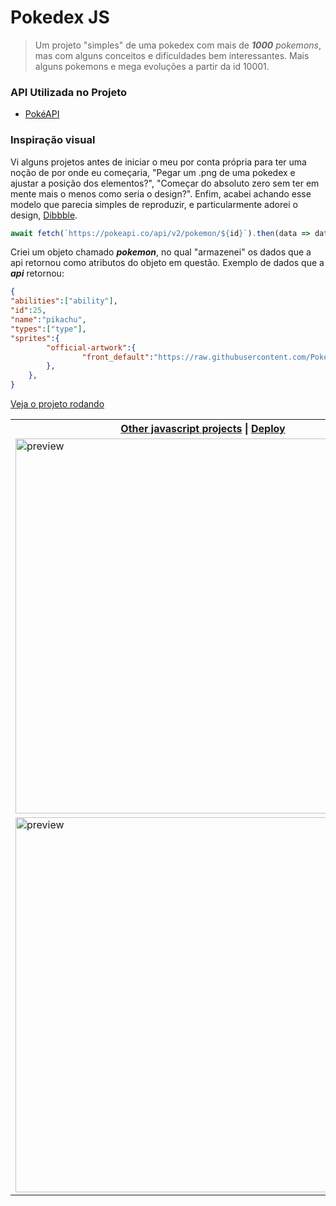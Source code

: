 # Pokedex JS

>Um projeto "simples" de uma pokedex com mais de _**1000** pokemons_, mas com alguns conceitos e dificuldades bem interessantes.
>Mais alguns pokemons e mega evoluções a partir da id 10001.

### API Utilizada no Projeto

- <a href="https://pokeapi.co/">PokéAPI</a>

### Inspiração visual

Vi alguns projetos antes de iniciar o meu por conta própria para ter uma noção de por onde eu começaria, "Pegar um .png de uma pokedex e ajustar a posição dos elementos?", "Começar do absoluto zero sem ter em mente mais o menos como seria o design?". Enfim, acabei achando esse modelo que parecia simples de reproduzir, e particularmente adorei o design, <a href="https://dribbble.com/shots/16833947-Mobile-Pokedex-App-Design-Exploration">Dibbble</a>.

```javascript
await fetch(`https://pokeapi.co/api/v2/pokemon/${id}`).then(data => data.json());
```

Criei um objeto chamado _**pokemon**_, no qual "armazenei" os dados que a api retornou como atributos do objeto em questão.
Exemplo de dados que a _**api**_ retornou:

```json
{
"abilities":["ability"],
"id":25,
"name":"pikachu",
"types":["type"],
"sprites":{
        "official-artwork":{ 
                "front_default":"https://raw.githubusercontent.com/PokeAPI/sprites/master/sprites/pokemon/otherofficial-artwork/132.png", 
        },
    },
}
```

<a href="https://pokedex-renansouzasm.netlify.app/" target="_blank">Veja o projeto rodando</a>

<table>
    <tr>
        <th><a href="https://github.com/RenanSouz/Javascript">Other javascript projects</a> | <a href="https://pokedex-renansouzasm.netlify.app/">Deploy</a></th>
    </tr>
    <tr>
        <td><img width="600px" src="https://user-images.githubusercontent.com/101893896/226346244-14b0297e-c26b-4586-8b9a-3de9741dffec.gif" alt="preview"/></td>
    </tr>
    <tr>
        <td><img width="600px" src="https://user-images.githubusercontent.com/101893896/226347881-36530853-bb0c-4e85-8e0d-d000b5a18124.jpg" alt="preview"/></td>
    </tr>
</table>

